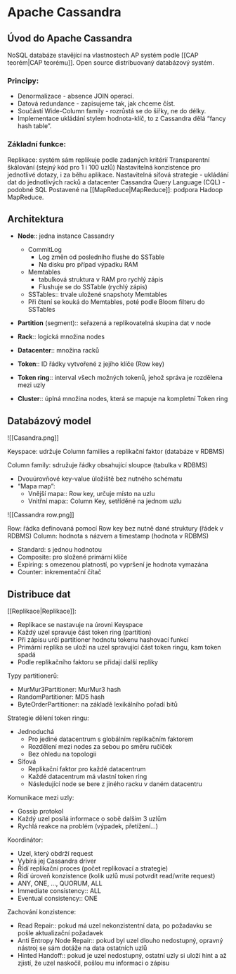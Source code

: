 # Apache Cassandra
## Úvod do Apache Cassandra
NoSQL databáze stavějící na vlastnostech AP systém podle [[CAP teorém|CAP teorému]]. Open source distribuovaný databázový systém. 

### Principy:
- Denormalizace - absence JOIN operací.
- Datová redundance - zapisujeme tak, jak chceme číst.
- Součástí Wide-Column family - rozrůstá se do šířky, ne do délky. 
- Implementace ukládání stylem hodnota-klíč, to z Cassandra dělá “fancy hash table”.

### Základní funkce:
Replikace: systém sám replikuje podle zadaných kritérií
Transparentní škálování (stejný kód pro 1 i 100 uzlů)
Nastavitelná konzistence pro jednotlivé dotazy, i za běhu aplikace.
Nastavitelná síťová strategie - ukládání dat do jednotlivých racků a datacenter
Cassandra Query Language (CQL) - podobné SQL
Postavené na [[MapReduce|MapReduce]]: podpora Hadoop MapReduce.

## Architektura
- **Node**:: jedna instance Cassandry
	- CommitLog
		- Log změn od posledního flushe do SSTable
		- Na disku pro případ výpadku RAM
	- Memtables
		- tabulková struktura v RAM pro rychlý zápis
		- Flushuje se do SSTable (rychlý zápis)
	- SSTables:: trvale uložené snapshoty Memtables
	- Při čtení se kouká do Memtables, poté podle Bloom filteru do SSTables

- **Partition** (segment):: seřazená a replikovatelná skupina dat v node
- **Rack**:: logická množina nodes
- **Datacenter**:: množina racků
- **Token**:: ID řádky vytvořené z jejího klíče (Row key)
- **Token ring**:: interval všech možných tokenů, jehož správa je rozdělena mezi uzly
- **Cluster**:: úplná množina nodes, která se mapuje na kompletní Token ring

## Databázový model
![[Casandra.png]]

Keyspace: udržuje Column families a replikační faktor (databáze v RDBMS)

Column family: sdružuje řádky obsahující sloupce (tabulka  v RDBMS)
- Dvouúrovňové key-value úložiště bez nutného schématu
- “Mapa map”:
	- Vnější mapa:: Row key, určuje místo na uzlu
	- Vnitřní mapa:: Column Key, setříděné na jednom uzlu

![[Cassandra row.png]]

Row: řádka definovaná pomocí Row key bez nutně dané struktury (řádek v RDBMS)
Column: hodnota s názvem a timestamp (hodnota v RDBMS)
- Standard: s jednou hodnotou
- Composite: pro složené primární klíče
- Expiring: s omezenou platností, po vypršení je hodnota vymazána
- Counter: inkrementační čítač

## Distribuce dat
[[Replikace|Replikace]]:
- Replikace se nastavuje na úrovni Keyspace
- Každý uzel spravuje část token ring (partition)
- Při zápisu určí partitioner hodnotu tokenu hashovací funkcí
- Primární replika se uloží na uzel spravující část token ringu, kam token spadá
- Podle replikačního faktoru se přidají další repliky

Typy partitionerů:
- MurMur3Partitioner: MurMur3 hash
- RandomPartitioner: MD5 hash
- ByteOrderPartitioner: na základě lexikálního pořadí bitů

Strategie dělení token ringu:
- Jednoduchá
	- Pro jediné datacentrum s globálním replikačním faktorem
	- Rozdělení mezi nodes za sebou po směru ručiček
	- Bez ohledu na topologii
- Síťová
	- Replikační faktor pro každé datacentrum
	- Každé datacentrum má vlastní token ring
	- Následující node se bere z jiného racku v daném datacentru

Komunikace mezi uzly:
- Gossip protokol
- Každý uzel posílá informace o sobě dalším 3 uzlům
- Rychlá reakce na problém (výpadek, přetížení...)

Koordinátor:
- Uzel, který obdrží request
- Vybírá jej Cassandra driver
- Řídí replikační proces (počet replikovací a strategie)
- Řídí úroveň konzistence (kolik uzlů musí potvrdit read/write request)
- ANY, ONE, …, QUORUM, ALL
- Immediate consistency:: ALL
- Eventual consistency:: ONE

Zachování konzistence:
- Read Repair:: pokud má uzel nekonzistentní data, po požadavku se pošle aktualizační požadavek
- Anti Entropy Node Repair:: pokud byl uzel dlouho nedostupný, opravný nástroj se sám dotáže na data ostatních uzlů
- Hinted Handoff:: pokud je uzel nedostupný, ostatní uzly si uloží hint a až zjistí, že uzel naskočil, pošlou mu informaci o zápisu
